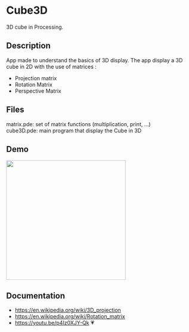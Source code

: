 # Cube3D

3D cube in Processing.

## Description  
App made to understand the basics of 3D display.
The app display a 3D cube in 2D with the use of matrices :
- Projection matrix
- Rotation Matrix
- Perspective Matrix

## Files

matrix.pde: set of matrix functions (multiplication, print, ...)  
cube3D.pde: main program that display the Cube in 3D  

## Demo  
<img src="./README_files/demoCube3D.gif" width=320 >

## Documentation  
- https://en.wikipedia.org/wiki/3D_projection 
- https://en.wikipedia.org/wiki/Rotation_matrix 
- https://youtu.be/p4Iz0XJY-Qk 💗

